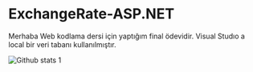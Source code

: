 # ExchangeRate-ASP.NET



Merhaba Web kodlama dersi için yaptığım final ödevidir. Visual Studıo a local bir veri tabanı kullanılmıştır.



![Github stats 1](https://github-readme-stats.vercel.app/api?username=seymaazehra&show_icons=true&theme=gradient)

